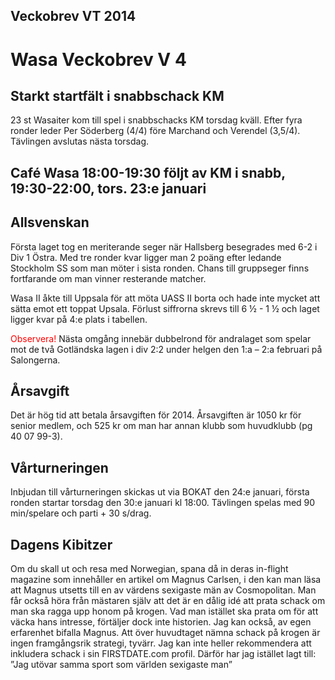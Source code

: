 ## Veckobrev VT 2014

# Wasa Veckobrev V 4

## Starkt startfält i snabbschack KM
 23 st Wasaiter kom till spel i snabbschacks KM torsdag kväll.
 Efter fyra ronder leder Per Söderberg (4/4) före Marchand och Verendel (3,5/4).
 Tävlingen avslutas nästa torsdag.

## Café Wasa 18:00-19:30 följt av KM i snabb, 19:30-22:00, tors. 23:e januari

## Allsvenskan
 Första laget tog en meriterande seger när Hallsberg besegrades med 6-2 i Div 1 Östra.
 Med tre ronder kvar ligger man 2 poäng efter ledande Stockholm SS som man möter i
 sista ronden. Chans till gruppseger finns fortfarande om man vinner resterande matcher.

 Wasa II åkte till Uppsala för att möta UASS II borta och hade inte mycket att sätta
 emot ett toppat Upsala. Förlust siffrorna skrevs till 6 ½ - 1 ½ och laget ligger
 kvar på 4:e plats i tabellen.

 <font color=red>Observera! </font>Nästa omgång innebär dubbelrond för andralaget som
 spelar mot de två Gotländska lagen i div 2:2 under helgen den 1:a – 2:a februari på Salongerna.

## Årsavgift

 Det är hög tid att betala årsavgiften för 2014. Årsavgiften är 1050 kr för senior medlem,
 och 525 kr om man har annan klubb som huvudklubb (pg 40 07 99-3).

## Vårturneringen
 Inbjudan till vårturneringen skickas ut via BOKAT den 24:e januari, första ronden startar
 torsdag den 30:e januari kl 18:00. Tävlingen spelas med 90 min/spelare och parti + 30 s/drag.

## Dagens Kibitzer
 Om du skall ut och resa med Norwegian, spana då in deras in-flight magazine som innehåller
 en artikel om Magnus Carlsen, i den kan man läsa att Magnus utsetts till en av värdens
 sexigaste män av Cosmopolitan. Man får också höra från mästaren själv att det är en dålig
 idé att prata schack om man ska ragga upp honom på krogen. Vad man istället ska prata om
 för att väcka hans intresse, förtäljer dock inte historien. Jag kan också, av egen erfarenhet
 bifalla Magnus. Att över huvudtaget nämna schack på krogen är ingen framgångsrik strategi,
 tyvärr. Jag kan inte heller rekommendera att inkludera schack i sin FIRSTDATE.com profil.
 Därför har jag istället lagt till: ”Jag utövar samma sport som världen sexigaste man”

